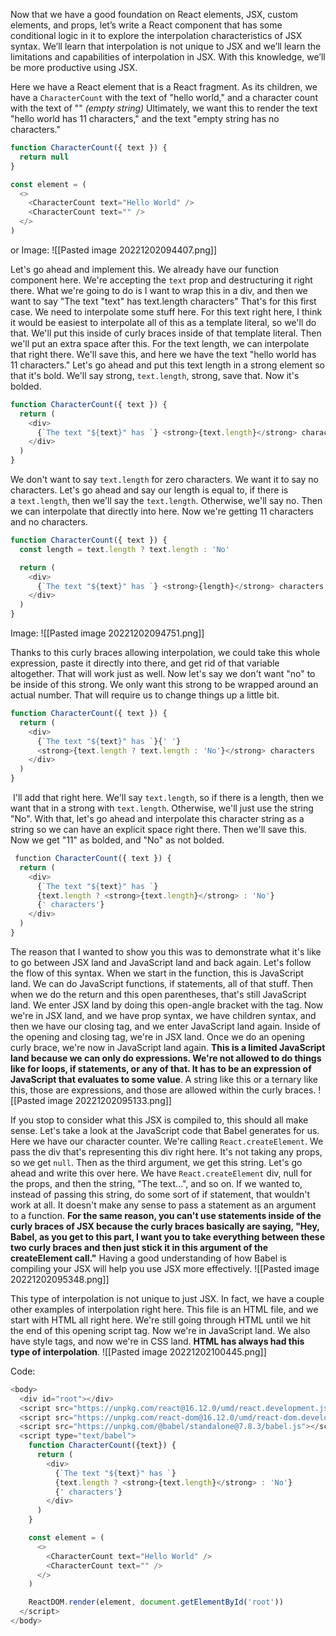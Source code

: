 Now that we have a good foundation on React elements, JSX, custom elements, and props, let’s write a React component that has some conditional logic in it to explore the interpolation characteristics of JSX syntax. We’ll learn that interpolation is not unique to JSX and we’ll learn the limitations and capabilities of interpolation in JSX. With this knowledge, we’ll be more productive using JSX.

Here we have a React element that is a React fragment. As its children, we have a `CharacterCount` with the text of "hello world," and a character count with the text of "" _(empty string)_ Ultimately, we want this to render the text "hello world has 11 characters," and the text "empty string has no characters."
```js
function CharacterCount({ text }) {
  return null
}

const element = (
  <>
    <CharacterCount text="Hello World" />
    <CharacterCount text="" />
  </>
)
```

or Image:
![[Pasted image 20221202094407.png]]

Let's go ahead and implement this. We already have our function component here. We're accepting the `text` prop and destructuring it right there. What we're going to do is I want to wrap this in a div, and then we want to say "The text "text" has text.length characters" That's for this first case. We need to interpolate some stuff here. For this text right here, I think it would be easiest to interpolate all of this as a template literal, so we'll do that. We'll put this inside of curly braces inside of that template literal. Then we'll put an extra space after this. For the text length, we can interpolate that right there. We'll save this, and here we have the text "hello world has 11 characters." Let's go ahead and put this text length in a strong element so that it's bold. We'll say strong, `text.length`, strong, save that. Now it's bolded.
```js
function CharacterCount({ text }) {
  return (
    <div>
      {`The text "${text}" has `} <strong>{text.length}</strong> characters
    </div>
  )
}
```

We don't want to say `text.length` for zero characters. We want it to say no characters. Let's go ahead and say our length is equal to, if there is a `text.length`, then we'll say the `text.length`. Otherwise, we'll say no. Then we can interpolate that directly into here. Now we're getting 11 characters and no characters.
```js
function CharacterCount({ text }) {
  const length = text.length ? text.length : 'No'

  return (
    <div>
      {`The text "${text}" has `} <strong>{length}</strong> characters
    </div>
  )
}
```

Image:
![[Pasted image 20221202094751.png]]

Thanks to this curly braces allowing interpolation, we could take this whole expression, paste it directly into there, and get rid of that variable altogether. That will work just as well. Now let's say we don't want "no" to be inside of this strong. We only want this strong to be wrapped around an actual number. That will require us to change things up a little bit.
```js
function CharacterCount({ text }) {
  return (
    <div>
      {`The text "${text}" has `}{' '}
      <strong>{text.length ? text.length : 'No'}</strong> characters
    </div>
  )
}
```

 I'll add that right here. We'll say `text.length`, so if there is a length, then we want that in a strong with `text.length`. Otherwise, we'll just use the string "No". With that, let's go ahead and interpolate this character string as a string so we can have an explicit space right there. Then we'll save this. Now we get "11" as bolded, and "No" as not bolded.
```js
 function CharacterCount({ text }) {
  return (
    <div>
      {`The text "${text}" has `}
      {text.length ? <strong>{text.length}</strong> : 'No'}
      {' characters'}
    </div>
  )
}
```

The reason that I wanted to show you this was to demonstrate what it's like to go between JSX land and JavaScript land and back again. Let's follow the flow of this syntax. When we start in the function, this is JavaScript land. We can do JavaScript functions, if statements, all of that stuff. Then when we do the return and this open parentheses, that's still JavaScript land. We enter JSX land by doing this open-angle bracket with the tag. Now we're in JSX land, and we have prop syntax, we have children syntax, and then we have our closing tag, and we enter JavaScript land again. Inside of the opening and closing tag, we're in JSX land. Once we do an opening curly brace, we're now in JavaScript land again.
**This is a limited JavaScript land because we can only do expressions. We're not allowed to do things like for loops, if statements, or any of that. It has to be an expression of JavaScript that evaluates to some value**. A string like this or a ternary like this, those are expressions, and those are allowed within the curly braces.
![[Pasted image 20221202095133.png]]

If you stop to consider what this JSX is compiled to, this should all make sense. Let's take a look at the JavaScript code that Babel generates for us. Here we have our character counter. We're calling `React.createElement`. We pass the div that's representing this div right here. It's not taking any props, so we get `null`. Then as the third argument, we get this string.
Let's go ahead and write this over here. We have `React.createElement` div, null for the props, and then the string, "The text...", and so on. If we wanted to, instead of passing this string, do some sort of if statement, that wouldn't work at all. It doesn't make any sense to pass a statement as an argument to a function. 
**For the same reason, you can't use statements inside of the curly braces of JSX because the curly braces basically are saying, "Hey, Babel, as you get to this part, I want you to take everything between these two curly braces and then just stick it in this argument of the createElement call."** Having a good understanding of how Babel is compiling your JSX will help you use JSX more effectively.
![[Pasted image 20221202095348.png]]

This type of interpolation is not unique to just JSX. In fact, we have a couple other examples of interpolation right here. This file is an HTML file, and we start with HTML all right here. We're still going through HTML until we hit the end of this opening script tag. Now we're in JavaScript land. We also have style tags, and now we're in CSS land. **HTML has always had this type of interpolation**.
![[Pasted image 20221202100445.png]]

Code:
```js
<body>
  <div id="root"></div>
  <script src="https://unpkg.com/react@16.12.0/umd/react.development.js"></script>
  <script src="https://unpkg.com/react-dom@16.12.0/umd/react-dom.development.js"></script>
  <script src="https://unpkg.com/@babel/standalone@7.8.3/babel.js"></script>
  <script type="text/babel">
    function CharacterCount({text}) {
      return (
        <div>
          {`The text "${text}" has `}
          {text.length ? <strong>{text.length}</strong> : 'No'}
          {' characters'}
        </div>
      )
    }

    const element = (
      <>
        <CharacterCount text="Hello World" />
        <CharacterCount text="" />
      </>
    )

    ReactDOM.render(element, document.getElementById('root'))
  </script>
</body>
```